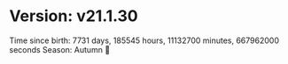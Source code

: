 # Version: v21.1.30
Time since birth: 7731 days, 185545 hours, 11132700 minutes, 667962000 seconds
Season: Autumn 🍁
